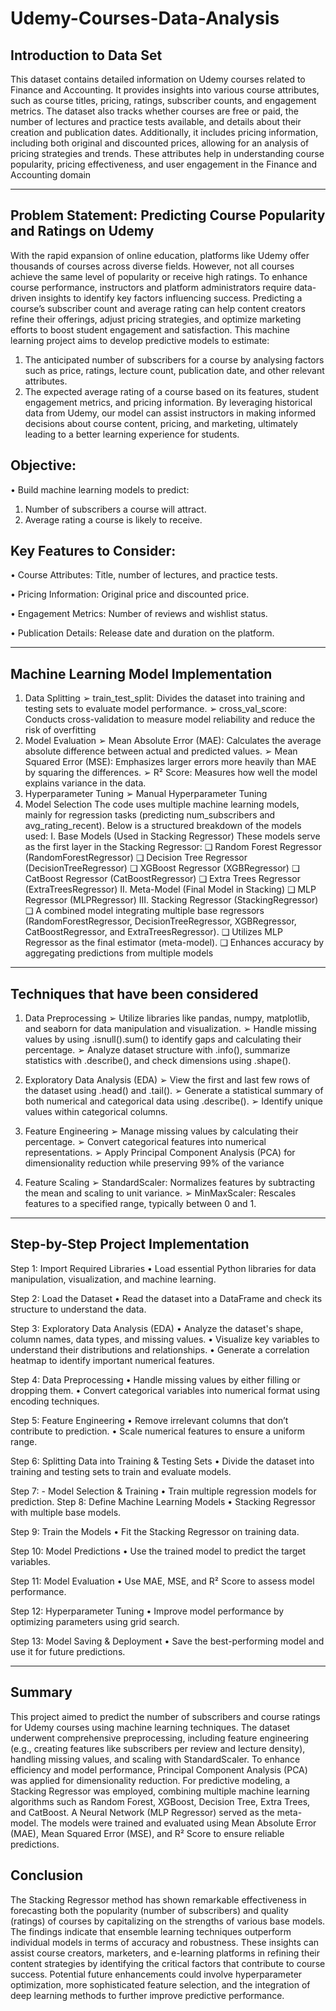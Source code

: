 # Udemy-Courses-Data-Analysis

## Introduction to Data Set

This dataset contains detailed information on Udemy courses related to Finance and
Accounting. It provides insights into various course attributes, such as course titles, pricing,
ratings, subscriber counts, and engagement metrics. The dataset also tracks whether
courses are free or paid, the number of lectures and practice tests available, and details about
their creation and publication dates. Additionally, it includes pricing information,
including both original and discounted prices, allowing for an analysis of pricing strategies
and trends. These attributes help in understanding course popularity, pricing effectiveness,
and user engagement in the Finance and Accounting domain

---

## Problem Statement: Predicting Course Popularity and Ratings on Udemy

With the rapid expansion of online education, platforms like Udemy offer thousands of
courses across diverse fields. However, not all courses achieve the same level of popularity
or receive high ratings. To enhance course performance, instructors and platform
administrators require data-driven insights to identify key factors influencing success.
Predicting a course’s subscriber count and average rating can help content creators refine
their offerings, adjust pricing strategies, and optimize marketing efforts to boost student
engagement and satisfaction.
This machine learning project aims to develop predictive models to estimate:
1. The anticipated number of subscribers for a course by analysing factors such as price,
 ratings, lecture count, publication date, and other relevant attributes.
2. The expected average rating of a course based on its features, student engagement metrics,
and pricing information.
By leveraging historical data from Udemy, our model can assist instructors in making informed
decisions about course content, pricing, and marketing, ultimately leading to a better
learning experience for students.

## Objective:

• Build machine learning models to predict:
1. Number of subscribers a course will attract.
2. Average rating a course is likely to receive.

## Key Features to Consider:

• Course Attributes: Title, number of lectures, and practice tests.

• Pricing Information: Original price and discounted price.

• Engagement Metrics: Number of reviews and wishlist status.

• Publication Details: Release date and duration on the platform.

---

 ## Machine Learning Model Implementation
 
 1. Data Splitting
    ➢ train_test_split: Divides the dataset into training and testing sets to evaluate model
performance.
    ➢ cross_val_score: Conducts cross-validation to measure model reliability and reduce
the risk of overfitting
2. Model Evaluation
   ➢ Mean Absolute Error (MAE): Calculates the average absolute difference between
actual and predicted values.
  ➢ Mean Squared Error (MSE): Emphasizes larger errors more heavily than MAE by
squaring the differences.
  ➢ R² Score: Measures how well the model explains variance in the data.
3. Hyperparameter Tuning
  ➢ Manual Hyperparameter Tuning
4. Model Selection
The code uses multiple machine learning models, mainly for regression tasks (predicting
num_subscribers and avg_rating_recent). Below is a structured breakdown of the models
used:
I. Base Models (Used in Stacking Regressor)
 These models serve as the first layer in the Stacking Regressor:
❑ Random Forest Regressor (RandomForestRegressor)
❑ Decision Tree Regressor (DecisionTreeRegressor)
❑ XGBoost Regressor (XGBRegressor)
❑ CatBoost Regressor (CatBoostRegressor)
❑ Extra Trees Regressor (ExtraTreesRegressor)
II. Meta-Model (Final Model in Stacking)
❑ MLP Regressor (MLPRegressor)
III. Stacking Regressor (StackingRegressor)
❑ A combined model integrating multiple base regressors (RandomForestRegressor,
DecisionTreeRegressor, XGBRegressor, CatBoostRegressor, and
ExtraTreesRegressor).
❑ Utilizes MLP Regressor as the final estimator (meta-model).
❑ Enhances accuracy by aggregating predictions from multiple models

---

## Techniques that have been considered

1. Data Preprocessing
➢ Utilize libraries like pandas, numpy, matplotlib, and seaborn for data
manipulation and visualization.
➢ Handle missing values by using .isnull().sum() to identify gaps and calculating
their percentage.
➢ Analyze dataset structure with .info(), summarize statistics with .describe(), and
check dimensions using .shape().

2. Exploratory Data Analysis (EDA)
➢ View the first and last few rows of the dataset using .head() and .tail().
➢ Generate a statistical summary of both numerical and categorical data using
.describe().
➢ Identify unique values within categorical columns.

3. Feature Engineering
➢ Manage missing values by calculating their percentage.
➢ Convert categorical features into numerical representations.
➢ Apply Principal Component Analysis (PCA) for dimensionality reduction while
preserving 99% of the variance

4. Feature Scaling
➢ StandardScaler: Normalizes features by subtracting the mean and scaling to unit
variance.
➢ MinMaxScaler: Rescales features to a specified range, typically between 0 and 1.

---

## Step-by-Step Project Implementation

Step 1: Import Required Libraries
• Load essential Python libraries for data manipulation, visualization, and machine learning.

Step 2: Load the Dataset
• Read the dataset into a DataFrame and check its structure to understand the data.

Step 3: Exploratory Data Analysis (EDA)
• Analyze the dataset's shape, column names, data types, and missing values.
• Visualize key variables to understand their distributions and relationships.
• Generate a correlation heatmap to identify important numerical features.

Step 4: Data Preprocessing
• Handle missing values by either filling or dropping them.
• Convert categorical variables into numerical format using encoding techniques.

Step 5: Feature Engineering
• Remove irrelevant columns that don’t contribute to prediction.
• Scale numerical features to ensure a uniform range.

Step 6: Splitting Data into Training & Testing Sets
• Divide the dataset into training and testing sets to train and evaluate models.

Step 7: - Model Selection & Training
• Train multiple regression models for prediction.
Step 8: Define Machine Learning Models
• Stacking Regressor with multiple base models.

Step 9: Train the Models
• Fit the Stacking Regressor on training data.

Step 10: Model Predictions
• Use the trained model to predict the target variables.

Step 11: Model Evaluation
• Use MAE, MSE, and R² Score to assess model performance.

Step 12: Hyperparameter Tuning
• Improve model performance by optimizing parameters using grid search.

Step 13: Model Saving & Deployment
• Save the best-performing model and use it for future predictions.

---

## Summary

This project aimed to predict the number of subscribers and course ratings for Udemy
courses using machine learning techniques. The dataset underwent comprehensive
preprocessing, including feature engineering (e.g., creating features like subscribers per
review and lecture density), handling missing values, and scaling with StandardScaler. To
enhance efficiency and model performance, Principal Component Analysis (PCA) was
applied for dimensionality reduction.
For predictive modeling, a Stacking Regressor was employed, combining multiple machine
learning algorithms such as Random Forest, XGBoost, Decision Tree, Extra Trees, and
CatBoost. A Neural Network (MLP Regressor) served as the meta-model. The models were
trained and evaluated using Mean Absolute Error (MAE), Mean Squared Error (MSE), and
R² Score to ensure reliable predictions.

## Conclusion

The Stacking Regressor method has shown remarkable effectiveness in forecasting both the
popularity (number of subscribers) and quality (ratings) of courses by capitalizing on the
strengths of various base models. The findings indicate that ensemble learning techniques
outperform individual models in terms of accuracy and robustness. These insights can assist
course creators, marketers, and e-learning platforms in refining their content strategies by
identifying the critical factors that contribute to course success. Potential future
enhancements could involve hyperparameter optimization, more sophisticated feature
selection, and the integration of deep learning methods to further improve predictive 
performance.
